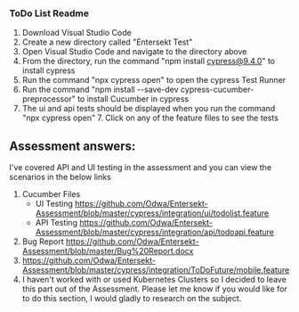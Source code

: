 ### ToDo List Readme

1. Download Visual Studio Code
2. Create a new directory called "Entersekt Test"
3. Open Visual Studio Code and navigate to the directory above
4. From the directory, run the command "npm install cypress@9.4.0" to install cypress
5. Run the command "npx cypress open" to open the cypress Test Runner
6. Run the command "npm install --save-dev cypress-cucumber-preprocessor" to install Cucumber in cypress
7. The ui and api tests should be displayed when you run the command "npx cypress open" 7. Click on any of the feature files to see the tests

## Assessment answers:
I've covered API and UI testing in the assessment and you can view the scenarios in the below links
1. Cucumber Files
	- UI Testing https://github.com/Odwa/Entersekt-Assessment/blob/master/cypress/integration/ui/todolist.feature
	- API Testing https://github.com/Odwa/Entersekt-Assessment/blob/master/cypress/integration/api/todoapi.feature
2. Bug Report https://github.com/Odwa/Entersekt-Assessment/blob/master/Bug%20Report.docx
3. https://github.com/Odwa/Entersekt-Assessment/blob/master/cypress/integration/ToDoFuture/mobile.feature
4. I haven't worked with or used Kubernetes Clusters so I decided to leave this part out of the Assessment. Please let me know if you would like for to do this section, I would gladly to research on the subject.